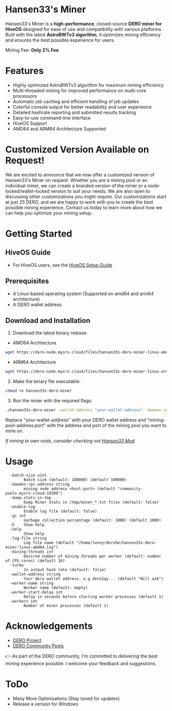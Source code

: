 # Hansen33's Miner

Hansen33's Miner is a **high-performance**, closed-source **DERO miner for HiveOS** designed for ease of use and compatibility with various platforms. Built with the latest **AstroBWTv3 algorithm**, it optimizes mining efficiency and ensures the best possible experience for users.

Mining Fee: **Only 2% Fee**

# Features

- Highly optimized AstroBWTv3 algorithm for maximum mining efficiency
- Multi-threaded mining for improved performance on multi-core processors
- Automatic job caching and efficient handling of job updates
- Colorful console output for better readability and user experience
- Detailed hashrate reporting and submitted results tracking
- Easy-to-use command-line interface
- HiveOS Support
- AMD64 and ARM64 Architecture Supported

# Customized Version Available on Request!

We are excited to announce that we now offer a customized version of Hansen33's Miner on request. Whether you are a mining pool or an individual miner, we can create a branded version of the miner or a node-locked/wallet-locked version to suit your needs. We are also open to discussing other customizations you might require. Our customizations start at just 25 DERO, and we are happy to work with you to create the best possible mining experience. Contact us today to learn more about how we can help you optimize your mining setup.

# Getting Started

## HiveOS Guide

- For HiveOS users, see the [HiveOS Setup Guide](HiveOS.md)

## Prerequisites

- A Linux-based operating system (Supported on amd64 and arm64 architecture)
- A DERO wallet address

## Download and Installation

1. Download the latest binary release:

* AMD64 Architecture
```bash
wget https://dero-node.mysrv.cloud/files/hansen33s-dero-miner-linux-amd64 -O hansen33s-dero-miner
```

* ARM64 Architecture
```bash
wget https://dero-node.mysrv.cloud/files/hansen33s-dero-miner-linux-arm64 -O hansen33s-dero-miner
```

2. Make the binary file executable:

```bash
chmod +x hansen33s-dero-miner
```

3. Run the miner with the required flags:

```bash
./hansen33s-dero-miner -wallet-address "your-wallet-address" -daemon-rpc-address "mining-pool-address:port"
```

Replace "your-wallet-address" with your DERO wallet address and "mining-pool-address:port" with the address and port of the mining pool you want to mine on.

*If mining to own node, consider checking out [Hansen33 Mod](https://github.com/Hansen333/derohe-Hansen33-mod/releases)*

# Usage

```
  -batch-size uint
    	Batch size (default: 100000) (default 100000)
  -daemon-rpc-address string
    	mining node address <host:port> (default "community-pools.mysrv.cloud:10300")
  -dump-stats-in-tmp
    	Dump Miner Stats in /tmp/miner_*.txt files (default: false)
  -enable-log
    	Enable log file (default: false)
  -gc int
    	Garbage collection percentage (default: 1000) (default 1000)
  -h	Show help
  -help
    	Show help
  -log-file string
    	Log file name (default "/home/lenny/derohe/hansen33s-dero-miner-linux-amd64.log")
  -mining-threads int
    	Desired number of mining threads per worker (default: number of CPU cores) (default 16)
  -turbo
    	2x output hash rate (default: false)
  -wallet-address string
    	Your dero wallet address. e.g dero1qy... (default "Will ask")
  -worker-name string
    	Worker name (default: empty)
  -worker-start-delay int
    	Delay in seconds before starting worker processes (default 1)
  -workers int
    	Number of miner processes (default 1)
```

# Acknowledgements

- [DERO Project](https://github.com/deroproject/derohe)
- [DERO Community Pools](https://community-pools.mysrv.cloud/)

👉 As part of the DERO community, I'm committed to delivering the best mining experience possible. I welcome your feedback and suggestions.

# ToDo

- Many More Optimisations (Stay tuned for updates)
- Release a version for Windows

